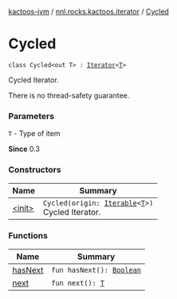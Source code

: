 [kactoos-jvm](../../index.md) / [nnl.rocks.kactoos.iterator](../index.md) / [Cycled](./index.md)

# Cycled

`class Cycled<out T> : `[`Iterator`](https://kotlinlang.org/api/latest/jvm/stdlib/kotlin.collections/-iterator/index.html)`<`[`T`](index.md#T)`>`

Cycled Iterator.

There is no thread-safety guarantee.

### Parameters

`T` - Type of item

**Since**
0.3

### Constructors

| Name | Summary |
|---|---|
| [&lt;init&gt;](-init-.md) | `Cycled(origin: `[`Iterable`](https://kotlinlang.org/api/latest/jvm/stdlib/kotlin.collections/-iterable/index.html)`<`[`T`](index.md#T)`>)`<br>Cycled Iterator. |

### Functions

| Name | Summary |
|---|---|
| [hasNext](has-next.md) | `fun hasNext(): `[`Boolean`](https://kotlinlang.org/api/latest/jvm/stdlib/kotlin/-boolean/index.html) |
| [next](next.md) | `fun next(): `[`T`](index.md#T) |
